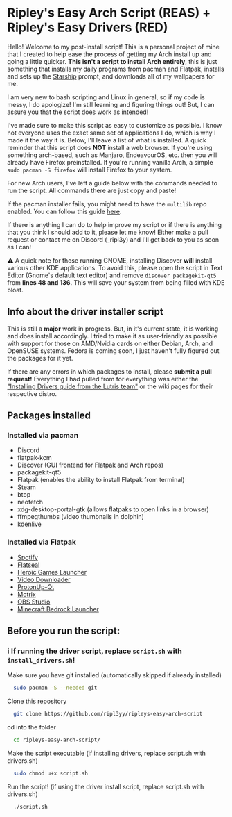 
# Ripley's Easy Arch Script (REAS) + Ripley's Easy Drivers (RED)

Hello! Welcome to my post-install script! This is a personal project of mine that I created to help ease the process of getting my Arch install up and going a little quicker. **This isn't a script to install Arch entirely**, this is just something that installs my daily programs from pacman and Flatpak, installs and sets up the [Starship](https://starship.rs/) prompt, and downloads all of my wallpapers for me.

I am very new to bash scripting and Linux in general, so if my code is messy, I do apologize! I'm still learning and figuring things out! But, I can assure you that the script does work as intended!

I've made sure to make this script as easy to customize as possible. I know not everyone uses the exact same set of applications I do, which is why I made it the way it is. Below, I'll leave a list of what is installed. A quick reminder that this script does **NOT** install a web browser. If you're using something arch-based, such as Manjaro, EndeavourOS, etc. then you will already have Firefox preinstalled. If you're running vanilla Arch, a simple `sudo pacman -S firefox` will install Firefox to your system.

For new Arch users, I've left a guide below with the commands needed to run the script. All commands there are just copy and paste!

If the pacman installer fails, you might need to have the `multilib` repo enabled. You can follow this guide [here](https://wiki.archlinux.org/title/Official_repositories#Enabling_multilib).

If there is anything I can do to help improve my script or if there is anything that you think I should add to it, please let me know! Either make a pull request or contact me on Discord (_ripl3y) and I'll get back to you as soon as I can!

⚠️ A quick note for those running GNOME, installing Discover **will** install various other KDE applications. To avoid this, please open the script in Text Editor (Gnome's default text editor) and remove `discover packagekit-qt5` from **lines 48 and 136**. This will save your system from being filled with KDE bloat.

## Info about the driver installer script

This is still a **major** work in progress. But, in it's current state, it is working and does install accordingly. I tried to make it as user-friendly as possible with support for those on AMD/Nvidia cards on either Debian, Arch, and OpenSUSE systems. Fedora is coming soon, I just haven't fully figured out the packages for it yet.

If there are any errors in which packages to install, please **submit a pull request!** Everything I had pulled from for everything was either the ["Installing Drivers guide from the Lutris team"](https://github.com/lutris/docs/blob/master/InstallingDrivers.md) or the wiki pages for their respective distro.

## Packages installed

### Installed via pacman

- Discord
- flatpak-kcm
- Discover (GUI frontend for Flatpak and Arch repos)
- packagekit-qt5
- Flatpak (enables the ability to install Flatpak from terminal)
- Steam
- btop
- neofetch
- xdg-desktop-portal-gtk (allows flatpaks to open links in a browser)
- ffmpegthumbs (video thumbnails in dolphin)
- kdenlive

### Installed via Flatpak

- [Spotify](https://flathub.org/apps/com.spotify.Client)
- [Flatseal](https://flathub.org/apps/com.github.tchx84.Flatseal)
- [Heroic Games Launcher](https://flathub.org/apps/com.heroicgameslauncher.hgl)
- [Video Downloader](https://flathub.org/apps/com.github.unrud.VideoDownloader)
- [ProtonUp-Qt](https://flathub.org/apps/net.davidotek.pupgui2)
- [Motrix](https://flathub.org/apps/net.agalwood.Motrix)
- [OBS Studio](https://flathub.org/apps/com.obsproject.Studio)
- [Minecraft Bedrock Launcher](https://flathub.org/apps/io.mrarm.mcpelauncher)
## Before you run the script:
### ℹ️ If running the driver script, replace `script.sh` with `install_drivers.sh`!

Make sure you have git installed (automatically skipped if already installed)

```bash
  sudo pacman -S --needed git
```

Clone this repository

```bash
  git clone https://github.com/ripl3yy/ripleys-easy-arch-script
```

cd into the folder

```bash
  cd ripleys-easy-arch-script/
```

Make the script executable (if installing drivers, replace script.sh with drivers.sh)

```bash
  sudo chmod u+x script.sh
```
Run the script! (if using the driver install script, replace script.sh with drivers.sh)

```bash
  ./script.sh
```
